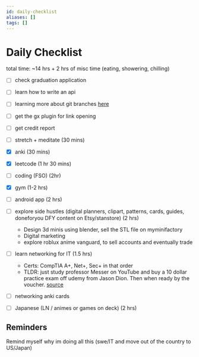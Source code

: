 ```yaml
---
id: daily-checklist
aliases: []
tags: []
---
```


# Daily Checklist

total time: ~14 hrs + 2 hrs of misc time (eating, showering, chilling)

- [ ] check graduation application
- [ ] learn how to write an api
- [ ] learning more about git branches [here](https://learngitbranching.js.org/)
- [ ] get the gx plugin for link opening
- [ ] get credit report

- [ ] stretch + meditate (30 mins)
- [x] anki (30 mins)
- [x] leetcode (1 hr 30 mins)
- [ ] coding (FSO) (2hr)
- [x] gym (1-2 hrs)
- [ ] android app (2 hrs)
- [ ] explore side hustles (digital planners, clipart, patterns, cards, guides, doneforyou DFY content on Etsy/stanstore) (2 hrs)
  - Design 3d minis using blender, sell the STL file on myminifactory
  - Digital marketing
  - explore roblux anime vanguard, to sell accounts and eventually trade
- [ ] learn networking for IT (1.5 hrs)
  - Certs: CompTIA A+, Net+, Sec+ in that order
  - TLDR: just study professor Messer on YouTube and buy a 10 dollar practice
  exam off udemy from Jason Dion. Then when ready by the voucher.
  [source](https://www.reddit.com/r/CompTIA/comments/10iv68m/comment/j5ic6sk/?utm_source=share&utm_medium=web3x&utm_name=web3xcss&utm_term=1&utm_content=share_button )
- [ ] networking anki cards
- [ ] Japanese (LN / animes or games on deck) (2 hrs)

## Reminders

Remind myself why im doing all this (swe/IT and move out of the country to US/Japan)
